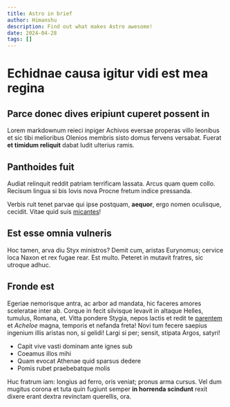 ```yaml
---
title: Astro in brief
author: Himanshu
description: Find out what makes Astro awesome!
date: 2024-04-28
tags: []
---
```


# Echidnae causa igitur vidi est mea regina

## Parce donec dives eripiunt cuperet possent in

Lorem markdownum reieci inpiger Achivos eversae properas villo leonibus et sic
tibi melioribus Olenios membris sisto domus fervens versabat. Fuerat **et
timidum reliquit** dabat ludit ulterius ramis.

## Panthoides fuit

Audiat relinquit reddit patriam terrificam lassata. Arcus quam quem collo.
Recisum lingua si bis Iovis nova Procne fretum indice pressanda.

Verbis ruit tenet parvae qui ipse postquam, **aequor**, ergo nomen oculisque,
cecidit. Vitae quid suis [micantes](http://manumque-telamonque.com/tuad)!

## Est esse omnia vulneris

Hoc tamen, arva diu Styx ministros? Demit cum, aristas Eurynomus; cervice loca
Naxon et rex fugae rear. Est multo. Peteret in mutavit fratres, sic utroque
adhuc.

## Fronde est

Egeriae nemorisque antra, ac arbor ad mandata, hic faceres amores sceleratae
inter ab. Corque in fecit silvisque levavit in altaque Helles, tumulus, Romana,
et. Vitta pondere Stygia, nepos lactis et redit te
[parentem](http://corpora-nitentem.org/sed.php) et _Acheloe_ magna, temporis et
nefanda freta! Novi tum fecere saepius ingenium illis aristas non, si gelidi!
Largi si per; sensit, stipata Argos, satyri!

- Capit vive vasti dominam ante ignes sub
- Coeamus illos mihi
- Quam evocat Athenae quid sparsus dedere
- Pomis rubet praebebatque molis

Huc fratrum iam: longius ad ferro, oris veniat; pronus arma cursus. Vel dum
mugitus corona et tuta quin fugiunt semper **in horrenda scindunt** rexit dixere
erant dextra revinctam querellis, ora.
